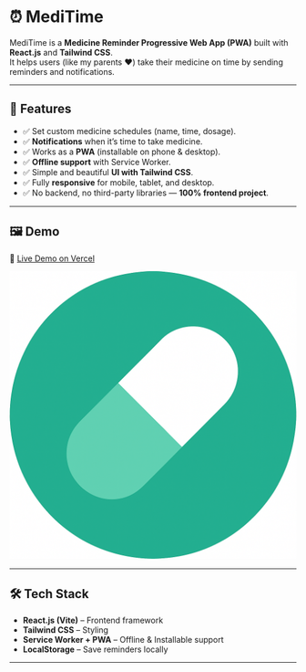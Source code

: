 # ⏰ MediTime

MediTime is a **Medicine Reminder Progressive Web App (PWA)** built with **React.js** and **Tailwind CSS**.  
It helps users (like my parents ❤️) take their medicine on time by sending reminders and notifications.  

---

## 🚀 Features
- ✅ Set custom medicine schedules (name, time, dosage).  
- ✅ **Notifications** when it’s time to take medicine.  
- ✅ Works as a **PWA** (installable on phone & desktop).  
- ✅ **Offline support** with Service Worker.  
- ✅ Simple and beautiful **UI with Tailwind CSS**.  
- ✅ Fully **responsive** for mobile, tablet, and desktop.  
- ✅ No backend, no third-party libraries — **100% frontend project**.  

---

## 🖼️ Demo
🔗 [Live Demo on Vercel](https://your-vercel-link.com)  

![MediTime Screenshot](public/icons/icon-512.png)

---

## 🛠️ Tech Stack
- **React.js (Vite)** – Frontend framework  
- **Tailwind CSS** – Styling  
- **Service Worker + PWA** – Offline & Installable support  
- **LocalStorage** – Save reminders locally  

---

